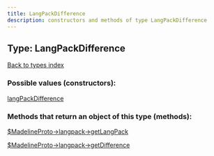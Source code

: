 ```yaml
---
title: LangPackDifference
description: constructors and methods of type LangPackDifference
---
```

## Type: LangPackDifference  
[Back to types index](index.md)



### Possible values (constructors):

[langPackDifference](../constructors/langPackDifference.md)  



### Methods that return an object of this type (methods):

[$MadelineProto->langpack->getLangPack](../methods/langpack_getLangPack.md)  

[$MadelineProto->langpack->getDifference](../methods/langpack_getDifference.md)  



